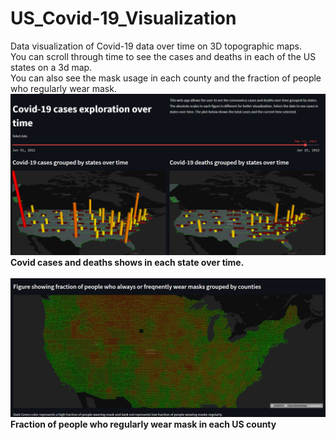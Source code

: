 # US_Covid-19_Visualization
Data visualization of Covid-19 data over time on 3D topographic maps.
<br>
You can scroll through time to see the cases and deaths in each of the US states on a 3d map. <br>
You can also see the mask usage in each county and the fraction of people who regularly wear mask.
<br>
![](images/covi-visualization.png)
<br>
<b>Covid cases and deaths shows in each state over time.<b>
<br>
<br>
![](images/county_image.png)
<br>
<b>Fraction of people who regularly wear mask in each US county<b>
